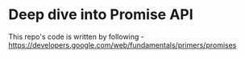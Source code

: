 # Deep dive into Promise API

This repo's code is written by following - https://developers.google.com/web/fundamentals/primers/promises